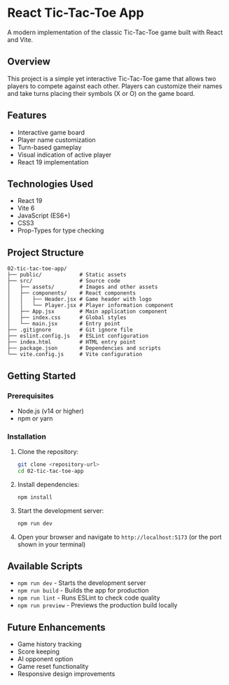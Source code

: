 # React Tic-Tac-Toe App

A modern implementation of the classic Tic-Tac-Toe game built with React and Vite.

## Overview

This project is a simple yet interactive Tic-Tac-Toe game that allows two players to compete against each other. Players can customize their names and take turns placing their symbols (X or O) on the game board.

## Features

- Interactive game board
- Player name customization
- Turn-based gameplay
- Visual indication of active player
- React 19 implementation

## Technologies Used

- React 19
- Vite 6
- JavaScript (ES6+)
- CSS3
- Prop-Types for type checking

## Project Structure

```
02-tic-tac-toe-app/
├── public/            # Static assets
├── src/               # Source code
│   ├── assets/        # Images and other assets
│   ├── components/    # React components
│   │   ├── Header.jsx # Game header with logo
│   │   └── Player.jsx # Player information component
│   ├── App.jsx        # Main application component
│   ├── index.css      # Global styles
│   └── main.jsx       # Entry point
├── .gitignore         # Git ignore file
├── eslint.config.js   # ESLint configuration
├── index.html         # HTML entry point
├── package.json       # Dependencies and scripts
└── vite.config.js     # Vite configuration
```

## Getting Started

### Prerequisites

- Node.js (v14 or higher)
- npm or yarn

### Installation

1. Clone the repository:
   ```bash
   git clone <repository-url>
   cd 02-tic-tac-toe-app
   ```

2. Install dependencies:
   ```bash
   npm install
   ```

3. Start the development server:
   ```bash
   npm run dev
   ```

4. Open your browser and navigate to `http://localhost:5173` (or the port shown in your terminal)

## Available Scripts

- `npm run dev` - Starts the development server
- `npm run build` - Builds the app for production
- `npm run lint` - Runs ESLint to check code quality
- `npm run preview` - Previews the production build locally

## Future Enhancements

- Game history tracking
- Score keeping
- AI opponent option
- Game reset functionality
- Responsive design improvements
